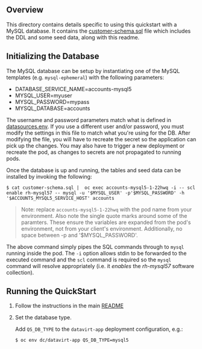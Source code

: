 ## Overview

This directory contains details specific to using this quickstart with a MySQL database.  It contains the [customer-schema.sql](./customer-schema.sql) file which includes the DDL and some seed data, along with this readme.

## Initializing the Database

The MySQL database can be setup by instantiating one of the MySQL templates (e.g. `mysql-ephemeral`) with the following parameters:

* DATABASE\_SERVICE\_NAME=accounts-mysql5
* MYSQL\_USER=myuser
* MYSQL\_PASSWORD=mypass
* MYSQL\_DATABASE=accounts

The username and password parameters match what is defined in [datasources.env](../datasources.env).  If you use a different user and/or password, you must modify the settings in this file to match what you're using for the DB.  After modifying the file, you will have to recreate the secret so the application can pick up the changes.  You may also have to trigger a new deployment or recreate the pod, as changes to secrets are not propagated to running pods.

Once the database is up and running, the tables and seed data can be installed by invoking the following:

```
$ cat customer-schema.sql |  oc exec accounts-mysql5-1-22hwq -i -- scl enable rh-mysql57 -- mysql -u '$MYSQL_USER' -p'$MYSQL_PASSWORD' -h '$ACCOUNTS_MYSQL5_SERVICE_HOST' accounts
```

> Note: replace `accounts-mysql5-1-22hwq` with the pod name from your environment.  Also note the single quote marks around some of the paramters.  These ensure the variables are expanded from the pod's environment, not from your client's environment.  Additionally, no space between -p and '$MYSQL_PASSWORD'.

The above command simply pipes the SQL commands through to `mysql` running inside the pod.  The `-i` option allows stdin to be forwarded to the executed command and the `scl` command is required so the `mysql` command will resolve appropriately (i.e. it _enables_ the _rh-mysql57_ software collection).

## Running the QuickStart

1.  Follow the instructions in the main [README](../README.md)

2.  Set the database type. 

    Add `QS_DB_TYPE` to the `datavirt-app` deployment configuration, e.g.:

    ```
    $ oc env dc/datavirt-app QS_DB_TYPE=mysql5
    ```

